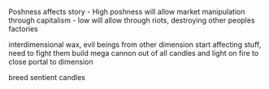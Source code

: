 Poshness affects story
    - High poshness will allow market manipulation through capitalism
    - low will allow through riots, destroying other peoples factories


interdimensional wax, evil beings from other dimension start affecting stuff, need to fight them
build mega cannon out of all candles and light on fire to close portal to dimension

breed sentient candles
